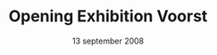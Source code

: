---
layout: lightbox-gallery
title: "Opening Exhibition Voorst"
subtitle: "13 september 2008"
intro: "Opening ceremony at Watergatstraat 8, 7383 ED Voorst"
gallery:
  - image: "news/DSC_0017.jpg"
    title: "Opening Ceremony"
  - image: "news/DSC_0027.jpg"
    title: "Opening Ceremony"
  - image: "news/DSC_0031.jpg"
    title: "Opening Ceremony"
  - image: "news/DSC_0032.jpg"
    title: "Opening Ceremony"
  - image: "news/DSC_0043.jpg"
    title: "Opening Ceremony"
  - image: "news/DSC_0050.jpg"
    title: "Opening Ceremony"
  - image: "news/DSC_0053.jpg"
    title: "Opening Ceremony"
  - image: "news/DSC_0061.jpg"
    title: "Opening Ceremony"
---